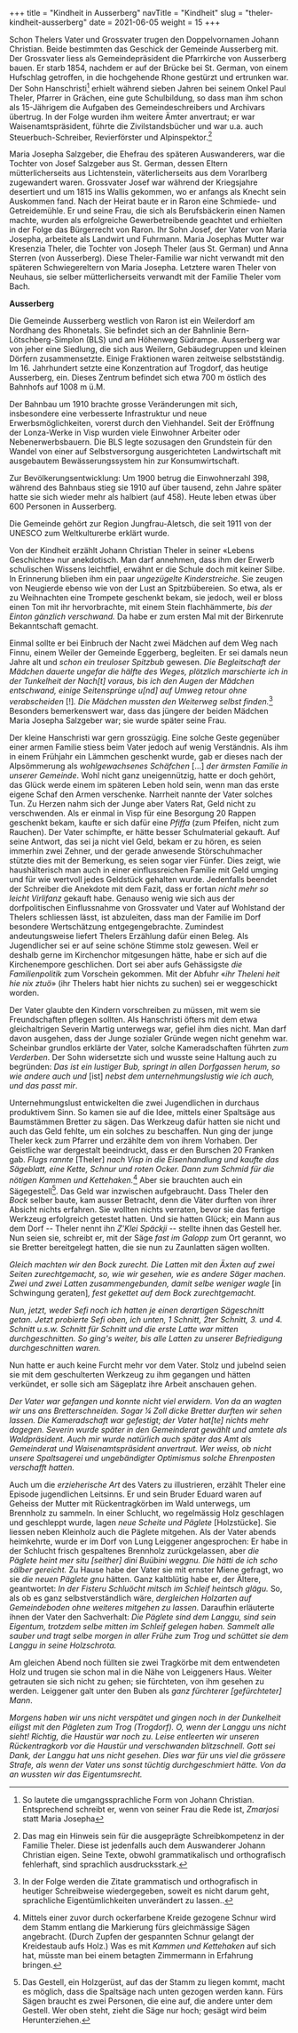 +++
title = "Kindheit in Ausserberg"
navTitle = "Kindheit"
slug = "theler-kindheit-ausserberg"
date = 2021-06-05
weight = 15
+++

Schon Thelers Vater und Grossvater trugen den Doppelvornamen Johann Christian. Beide bestimmten das Geschick der Gemeinde Ausserberg mit. Der Grossvater liess als Gemeindepräsident die Pfarrkirche von Ausserberg bauen. Er starb 1854, nachdem er auf der Brücke bei St. German, von einem Hufschlag getroffen, in die hochgehende Rhone gestürzt und ertrunken war. Der Sohn Hanschristi[^1] erhielt während sieben Jahren bei seinem Onkel Paul Theler, Pfarrer in Grächen, eine gute Schulbildung, so dass man ihm schon als 15-Jährigem die Aufgaben des Gemeindeschreibers und Archivars übertrug. In der Folge wurden ihm weitere Ämter anvertraut; er war Waisenamtspräsident, führte die Zivilstandsbücher und war u.a. auch Steuerbuch-Schreiber, Revierförster und Alpinspektor.[^2]

Maria Josepha Salzgeber, die Ehefrau des späteren Auswanderers, war die Tochter von Josef Salzgeber aus St. German, dessen Eltern mütterlicherseits aus Lichtenstein, väterlicherseits aus dem Vorarlberg zugewandert waren. Grossvater Josef war während der Kriegsjahre desertiert und um 1815 ins Wallis gekommen, wo er anfangs als Knecht sein Auskommen fand. Nach der Heirat baute er in Raron eine Schmiede- und Getreidemühle. Er und seine Frau, die sich als Berufsbäckerin einen Namen machte, wurden als erfolgreiche Gewerbetreibende geachtet und erhielten in der Folge das Bürgerrecht von Raron. Ihr Sohn Josef, der Vater von Maria Josepha, arbeitete als Landwirt und Fuhrmann. Maria Josephas Mutter war Kresenzia Theler, die Tochter von Joseph Theler (aus St. German) und Anna Sterren (von Ausserberg). Diese Theler-Familie war nicht verwandt mit den späteren Schwiegereltern von Maria Josepha. Letztere waren Theler von Neuhaus, sie selber mütterlicherseits verwandt mit der Familie Theler vom Bach.

**Ausserberg**

Die Gemeinde Ausserberg westlich von Raron ist ein Weilerdorf am Nordhang des Rhonetals. Sie befindet sich an der Bahnlinie Bern-Lötschberg-Simplon (BLS) und am Höhenweg Südrampe. Ausserberg war von jeher eine Siedlung, die sich aus Weilern, Gebäudegruppen und kleinen Dörfern zusammensetzte. Einige Fraktionen waren zeitweise selbstständig. Im 16. Jahrhundert setzte eine Konzentration auf Trogdorf, das heutige Ausserberg, ein. Dieses Zentrum befindet sich etwa 700 m östlich des Bahnhofs auf 1008 m ü.M.

Der Bahnbau um 1910 brachte grosse Veränderungen mit sich, insbesondere eine verbesserte Infrastruktur und neue Erwerbsmöglichkeiten, vorerst durch den Viehhandel. Seit der Eröffnung der Lonza-Werke in Visp wurden viele Einwohner Arbeiter oder Nebenerwerbsbauern. Die BLS legte sozusagen den Grundstein für den Wandel von einer auf Selbstversorgung ausgerichteten Landwirtschaft mit ausgebautem Bewässerungssystem hin zur Konsumwirtschaft.

Zur Bevölkerungsentwicklung: Um 1900 betrug die Einwohnerzahl 398, während des Bahnbaus stieg sie 1910 auf über tausend, zehn Jahre später hatte sie sich wieder mehr als halbiert (auf 458). Heute leben etwas über 600 Personen in Ausserberg.

Die Gemeinde gehört zur Region Jungfrau-Aletsch, die seit 1911 von der UNESCO zum Weltkulturerbe erklärt wurde.

Von der Kindheit erzählt Johann Christian Theler in seiner «Lebens Geschichte» nur anekdotisch. Man darf annehmen, dass ihm der Erwerb schulischen Wissens leichtfiel, erwähnt er die Schule doch mit keiner Silbe. In Erinnerung blieben ihm ein paar *ungezügelte Kinderstreiche*. Sie zeugen von Neugierde ebenso wie von der Lust an Spitzbübereien. So etwa, als er zu Weihnachten eine Trompete geschenkt bekam, sie jedoch, weil er bloss einen Ton mit ihr hervorbrachte, mit einem Stein flachhämmerte, *bis der Einton gänzlich verschwand.* Da habe er zum ersten Mal mit der Birkenrute Bekanntschaft gemacht.

Einmal sollte er bei Einbruch der Nacht zwei Mädchen auf dem Weg nach Finnu, einem Weiler der Gemeinde Eggerberg, begleiten. Er sei damals neun Jahre alt und *schon ein treuloser Spitzbub* gewesen. *Die Begleitschaft der Mädchen dauerte ungefar die hälfte des Weges, plötzlich marschierte ich in der Tunkelheit der Nach\[t\] voraus, bis ich den Augen der Mädchen entschwand, einige Seitensprünge u\[nd\] auf Umweg retour ohne verabscheiden* \[!\]*.* *Die Mädchen mussten den Weiterweg selbst finden.*[^3] Besonders bemerkenswert war, dass das jüngere der beiden Mädchen Maria Josepha Salzgeber war; sie wurde später seine Frau.

Der kleine Hanschristi war gern grosszügig. Eine solche Geste gegenüber einer armen Familie stiess beim Vater jedoch auf wenig Verständnis. Als ihm in einem Frühjahr ein Lämmchen geschenkt wurde, gab er dieses nach der Alpsömmerung als *wohlgewachsenes Schäfchen* \[\...\] *der ärmsten Familie in unserer Gemeinde*. Wohl nicht ganz uneigennützig, hatte er doch gehört, das Glück werde einem im späteren Leben hold sein, wenn man das erste eigene Schaf den Armen verschenke. Narrheit nannte der Vater solches Tun. Zu Herzen nahm sich der Junge aber Vaters Rat, Geld nicht zu verschwenden. Als er einmal in Visp für eine Besorgung 20 Rappen geschenkt bekam, kaufte er sich dafür eine *Pfiffa* (zum Pfeifen, nicht zum Rauchen). Der Vater schimpfte, er hätte besser Schulmaterial gekauft. Auf seine Antwort, das sei ja nicht viel Geld, bekam er zu hören, es seien immerhin zwei Zehner, und der gerade anwesende Störschuhmacher stützte dies mit der Bemerkung, es seien sogar vier Fünfer. Dies zeigt, wie haushälterisch man auch in einer einflussreichen Familie mit Geld umging und für wie wertvoll jedes Geldstück gehalten wurde. Jedenfalls beendet der Schreiber die Anekdote mit dem Fazit, dass er fortan *nicht mehr so leicht Virlifanz* gekauft habe. Genauso wenig wie sich aus der dorfpolitischen Einflussnahme von Grossvater und Vater auf Wohlstand der Thelers schliessen lässt, ist abzuleiten, dass man der Familie im Dorf besondere Wertschätzung entgegengebrachte. Zumindest andeutungsweise liefert Thelers Erzählung dafür einen Beleg. Als Jugendlicher sei er auf seine schöne Stimme stolz gewesen. Weil er deshalb gerne im Kirchenchor mitgesungen hätte, habe er sich auf die Kirchenempore geschlichen. Dort sei aber aufs Gehässigste *die Familienpolitik* zum Vorschein gekommen. Mit der Abfuhr «*ihr Theleni heit hie nix ztuö*» (ihr Thelers habt hier nichts zu suchen) sei er weggeschickt worden.

Der Vater glaubte den Kindern vorschreiben zu müssen, mit wem sie Freundschaften pflegen sollten. Als Hanschristi öfters mit dem etwa gleichaltrigen Severin Martig unterwegs war, gefiel ihm dies nicht. Man darf davon ausgehen, dass der Junge sozialer Gründe wegen nicht genehm war. Scheinbar grundlos erklärte der Vater, solche Kameradschaften führten *zum Verderben*. Der Sohn widersetzte sich und wusste seine Haltung auch zu begründen: *Das ist ein lustiger Bub, springt in allen Dorfgassen herum, so wie andere auch und* \[ist\] *nebst dem unternehmungslustig wie ich auch, und das passt mir*.

Unternehmungslust entwickelten die zwei Jugendlichen in durchaus produktivem Sinn. So kamen sie auf die Idee, mittels einer Spaltsäge aus Baumstämmen Bretter zu sägen. Das Werkzeug dafür hatten sie nicht und auch das Geld fehlte, um ein solches zu beschaffen. Nun ging der junge Theler keck zum Pfarrer und erzählte dem von ihrem Vorhaben. Der Geistliche war dergestalt beeindruckt, dass er den Burschen 20 Franken gab. *Flugs rannte* \[Theler\] *nach Visp in die Eisenhandlung und kaufte das Sägeblatt, eine Kette, Schnur und roten Ocker. Dann zum Schmid für die nötigen Kammen und Kettehaken.*[^4] Aber sie brauchten auch ein Sägegestell[^5]. Das Geld war inzwischen aufgebraucht. Dass Theler den *Bock* selber baute, kam ausser Betracht, denn die Väter durften von ihrer Absicht nichts erfahren. Sie wollten nichts verraten, bevor sie das fertige Werkzeug erfolgreich getestet hatten. Und sie hatten Glück; ein Mann aus dem Dorf -- Theler nennt ihn *Z'Klei Späckji* -- stellte ihnen das Gestell her. Nun seien sie, schreibt er, mit der Säge *fast im Galopp* zum Ort gerannt, wo sie Bretter bereitgelegt hatten, die sie nun zu Zaunlatten sägen wollten.

*Gleich machten wir den Bock zurecht. Die Latten mit den Äxten auf zwei Seiten zurechtgemacht, so, wie wir gesehen, wie es andere Säger machen. Zwei und zwei Latten zusammengebunden, damit selbe weniger wagle* \[in Schwingung geraten\]*, fest gekettet auf dem Bock zurechtgemacht.*

*Nun, jetzt, weder Sefi noch ich hatten je einen derartigen Sägeschnitt getan. Jetzt probierte Sefi oben, ich unten, 1 Schnitt, 2ter Schnitt, 3. und 4. Schnitt u.s.w. Schnitt für Schnitt und die erste Latte war mitten durchgeschnitten. So ging's weiter, bis alle Latten zu unserer Befriedigung durchgeschnitten waren.*

Nun hatte er auch keine Furcht mehr vor dem Vater. Stolz und jubelnd seien sie mit dem geschulterten Werkzeug zu ihm gegangen und hätten verkündet, er solle sich am Sägeplatz ihre Arbeit anschauen gehen.

*Der Vater war gefangen und konnte nicht viel erwidern.* *Von da an wagten wir uns ans Bretterschneiden. Sogar ¼ Zoll dicke Bretter durften wir sehen lassen. Die Kameradschaft war gefestigt; der Vater hat\[te\] nichts mehr dagegen. Severin wurde später in den Gemeinderat gewählt und amtete als Waldpräsident. Auch mir wurde natürlich auch später das Amt als Gemeinderat und Waisenamtspräsident anvertraut. Wer weiss, ob nicht unsere Spaltsagerei und ungebändigter Optimismus solche Ehrenposten verschafft hatten.*

Auch um die *erzieherische Art* des Vaters zu illustrieren, erzählt Theler eine Episode jugendlichen Leitsinns. Er und sein Bruder Eduard waren auf Geheiss der Mutter mit Rückentragkörben im Wald unterwegs, um Brennholz zu sammeln. In einer Schlucht, wo regelmässig Holz geschlagen und geschleppt wurde, lagen *neue Scheite und Päglete* \[Holzstücke\]. Sie liessen neben Kleinholz auch die Päglete mitgehen. Als der Vater abends heimkehrte, wurde er im Dorf von Lung Leiggener angesprochen: Er habe in der Schlucht frisch gespaltenes Brennholz zurückgelassen, aber *die Päglete heint mer situ \[seither\] dini Buübini weggnu. Die hätti de ich scho sälber gereicht.* Zu Hause habe der Vater sie mit ernster Miene gefragt, wo sie *die neuen Päglete gnu* hätten. Ganz kaltblütig habe er, der Ältere, geantwortet: *In der Fisteru Schluöcht mitsch im Schleif heintsch glägu.* So, als ob es ganz selbstverständlich wäre, *dergleichen Holzarten auf Gemeindeboden ohne weiteres mitgehen zu lassen.* Daraufhin erläuterte ihnen der Vater den Sachverhalt: *Die Päglete sind dem Langgu, sind sein Eigentum, trotzdem selbe mitten im Schleif gelegen haben. Sammelt alle sauber und tragt selbe morgen in aller Frühe zum Trog und schüttet sie dem Langgu in seine Holzschrota.*

Am gleichen Abend noch füllten sie zwei Tragkörbe mit dem entwendeten Holz und trugen sie schon mal in die Nähe von Leiggeners Haus. Weiter getrauten sie sich nicht zu gehen; sie fürchteten, von ihm gesehen zu werden. Leiggener galt unter den Buben als *ganz fürchterer \[gefürchteter\] Mann*.

*Morgens haben wir uns nicht verspätet und gingen noch in der Dunkelheit eiligst mit den Pägleten zum Trog (Trogdorf). O, wenn der Langgu uns nicht sieht! Richtig, die Haustür war noch zu. Leise entleerten wir unseren Rückentragkorb vor die Haustür und verschwanden blitzschnell. Gott sei Dank, der Langgu hat uns nicht gesehen. Dies war für uns viel die grössere Strafe, als wenn der Vater uns sonst tüchtig durchgeschmiert hätte. Von da an wussten wir das Eigentumsrecht.*

[^1]: So lautete die umgangssprachliche Form von Johann Christian. Entsprechend schreibt er, wenn von seiner Frau die Rede ist, *Zmarjosi* statt Maria Josepha

[^2]: Das mag ein Hinweis sein für die ausgeprägte Schreibkompetenz in der Familie Theler. Diese ist jedenfalls auch dem Auswanderer Johann Christian eigen. Seine Texte, obwohl grammatikalisch und orthografisch fehlerhaft, sind sprachlich ausdrucksstark.

[^3]: In der Folge werden die Zitate grammatisch und orthografisch in heutiger Schreibweise wiedergegeben, soweit es nicht darum geht, sprachliche Eigentümlichkeiten unverändert zu lassen..

[^4]: Mittels einer zuvor durch ockerfarbene Kreide gezogene Schnur wird dem Stamm entlang die Markierung fürs gleichmässige Sägen angebracht. (Durch Zupfen der gespannten Schnur gelangt der Kreidestaub aufs Holz.) Was es mit *Kammen und Kettehaken* auf sich hat, müsste man bei einem betagten Zimmermann in Erfahrung bringen.

[^5]: Das Gestell, ein Holzgerüst, auf das der Stamm zu liegen kommt, macht es möglich, dass die Spaltsäge nach unten gezogen werden kann. Fürs Sägen braucht es zwei Personen, die eine auf, die andere unter dem Gestell. Wer oben steht, zieht die Säge nur hoch; gesägt wird beim Herunterziehen.
